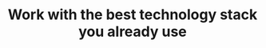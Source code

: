 ---
title: Work with the best technology stack you already use
button:
  enable: true
  label: "Integration All"
  link: "/integrations"
list:
  - logo: "/images/about/tool-1.png"
  - logo: "/images/about/tool-2.png"
  - logo: "/images/about/tool-3.png"
  - logo: "/images/about/tool-4.png"
  - logo: "/images/about/tool-5.png"
  - logo: "/images/about/tool-6.png"
  - logo: "/images/about/tool-8.png"
  - logo: "/images/about/tool-9.png"
  - logo: "/images/about/tool-10.png"
  - logo: "/images/about/tool-11.png"
  - logo: "/images/about/tool-12.png"
  - logo: "/images/about/tool-13.png"
  - logo: "/images/about/tool-14.png"
  - logo: "/images/about/tool-4.png"
---